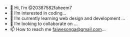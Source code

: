 - 👋 Hi, I’m @20387582faheem7
- 👀 I’m interested in coding...
- 🌱 I’m currently learning web design and development ...
- 💞️ I’m looking to collaborate on ...
- 📫 How to reach me faiwesonga@gmail.com...

<!---
20387582faheem7/20387582faheem7 is a ✨ special ✨ repository because its `README.md` (this file) appears on your GitHub profile.
You can click the Preview link to take a look at your changes.
--->
